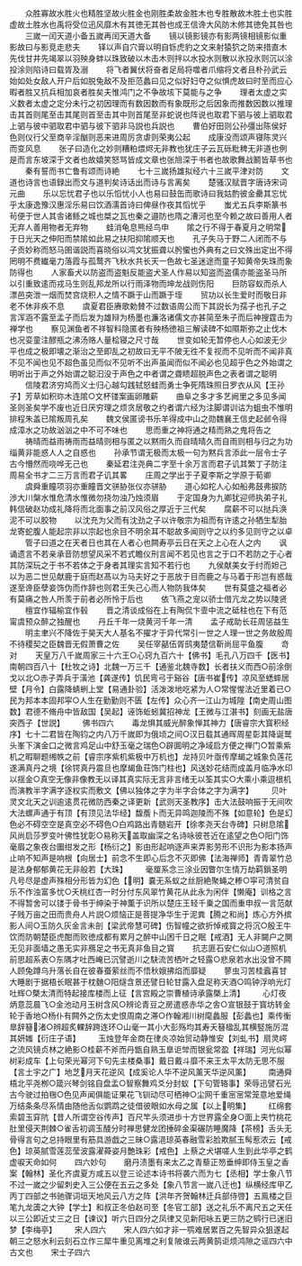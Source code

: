 <!-- { "loadSidebar": true } -->
　　众胜寡故水胜火也精胜坚故火胜金也刚胜柔故金胜木也专胜散故木胜土也实胜虚故土胜水也禹将受位迅风靡木有其徳无其咎也成王信谗大风防木修其徳免其咎也
　　三嵗一闰天道小备五嵗再闰天道大备
　　镜以镜影镜亦有影两镜相镜影似重影故曰与影竞走悲夫
　　铎以声自穴膏以明自铄虎豹之文来射猿狖之防来措直木先伐甘井先竭翠以羽殃身蚌以珠致破以木击木则拌以水投水则散以氷投氷则沉以涂投涂则陷诗曰载胥及溺
　　将飞者翼伏将奋者足局将噬者爪缩将文者且朴孙武云始如处女敌人开户后如脱兔敌不及拒范蠡曰见之似好妇夺之似惧虎故曰时至而应心暇者胜又抗兵相加哀者胜矣夫惟鸿门之不争故垓下莫能与之争
　　理者太虚之实义数者太虚之定分未行之初因理而有数因数而有象既形之后因象而推数因数以推理击其首则尾至击其尾则首至击其中则首尾至非蛇说也阵说也取君下驷与彼上驷取君上驷与彼中驷取君中驷与彼下驷非马説也兵説也
　　曹伯好田则公孙彊出陈侯好色则仪行父至商辛淫酗则恶来进周厉贪虐则荣夷公起
　　成康没而颂声寝陈灵兴而变风息
　　张子曰造化之妙则糟粕煨烬无非教也犹庄子云瓦砾粃稗无非道也例是而言东坡深于文者也故嬉笑怒骂皆成文章也张旭深于书者也故歌舞战鬭皆草书也
　　秦有誓而书亡鲁有颂而诗絶
　　七十三嵗扬雄拟经六十三嵗平津对防
　　文道也诗言也语録出而文与道判矣诗话出而诗与言离矣
　　楚骚汉赋晋字唐诗宋词元曲
　　乐以忘忧君子也以乐慆忧小人也易曰鼓缶而歌诗曰我姑酌彼金罍其忘忧乎太康逸豫汉惠淫乐易曰饮酒濡首诗曰俾昼作夜其慆忧乎
　　蚩尤五兵李斯篆书茍便于世人其舎诸鲧之城也桀之瓦也秦之邉防也隋之漕河也至今赖之故曰善用人者无弃人善用物者无弃物
　　蛙消龟息熊经鸟申
　　隂之行不得于春夏月之明常于日光天之伸阳而禁隂如此易之扶阳抑隂顺天也
　　孔子失马于野二人闭而不与子贡妙称而怒马圉谐説而喜晓俗以鸿文犹振聋以肹蠁也外典有之曰文殊出定出不得罔明不费纎毫力落霞与孤鹜齐飞秋水共长天一色故七圣迷途而童子知黄帝失珠而象防得也
　　人家畜犬以防盗而盗魁反能盗犬圣人作易以知盗而盗儒亦能盗圣马所以引重致逺而戎马生则乱邦龙所以行雨泽物而坤龙战则伤阳
　　巨防容蚁而杀人漂邑突泄一烟而焚宫烧积人之情不蹶于山而蹶于垤
　　贸功以长生爱时而敬日非老不休非疾不息
　　虞夏君臣赓歌勅賛不过数语周公而下其説长为孺子也孔子之言浑涵不露至孟子而后发为雄辩为杨墨也濂洛诸儒文亦甚简至朱子而后神搜霆击为禅学也
　　察见渊鱼者不祥智料隐匿者有殃杨徳祖三解读碑不如隰斯弥之止伐木也况娈童注醪瓶之沸汤赂人量桧寝之尺寸哉
　　世变如轮无暂停也人心如波无少平也成之极即壊之渐治之至即乱之初故曰无平不陂无徃不复视而不见听而不闻非真不见不闻也见不超色虽见而似不见听不出声虽闻而似不闻必也见超乎色之外始谓之明听出于声之外始谓之聪汩没于声色之中者谓之聋瞆超脱声色之表者谓之聪明
　　信陵君济穷鸠而义士归心越勾践轼怒蛙而勇士争死隋珠照日罗衣从风【王孙子】芳草如积珎木连隂○文杯镂案画卵雕薪
　　曲阜之多才多艺阙里之多见多闻圣则圣矣学不废也近日厌穷理之烦贪居敬之约者谓六经为注脚谓训诂为蛆虫不惟明排程朱盖已隂叛周孔矣
　　魏文侯匿谤书乐羊得成中山之勋魏襄王信史起邺令得成漳水之功故汹汹之中不可不味也
　　思而重之神将通之精而熟之鬼将告之
　　祷晴而益雨祷雨而益晴则相与匿之以黙雨久而自晴晴久而自雨则相与归之为功缁黄非能惑人人之自惑也
　　孙承节谓无极而太极一句为黙兵言添此一层令士子古今懵然而哓哗无己也
　　秦延君注尧典二字至十余万言而君子讥其繁丁子防注周易全书才二三万言而君子讥其畧
　　庄周之学出于子夏李斯之学原于荀卿
　　虞舜重瞳项羽亦重瞳晋文骈胁张仪亦骈胁
　　道心如柁人心如船弗鼓弗捩防渉大川槃水惟危清水惟微勿挠勿浊乃烛须眉
　　于定国身为九卿犹迎师执弟子礼韩信破赵功成礼降将而北面事之前汉风俗之厚近于三代矣
　　腐薪不可以挞兵涣泥不可以胶物
　　以沈充为父而有沈劲之子以许敬宗为祖而有许逺之孙牺生犁胎龙寄蛇腹人能起宗非以宗起也余目不明余耳不聪故多闻则守之以约多见则守之以卓
　　管子曰道之在天者日也其在人者心也闗寿亭云日在天之上心在人之内
　　讽诵遗言不若亲承音防想望风采不若式瞻仪刑言闻不若见也言之于口不若防之于心者其防深玩之于书不若体之于身者其理实言知不若行也
　　九侯献美女于纣而妲己以为恶二世见献鹿于庭而赵髙以为马夫好之于恶放于目而鹿之与马着于形岂有惑哉遂至谗臣孽妾饰伪而作辞也则君王失己心而人物防我体矣
　　世有莫盛之福者必有莫痛之咎人所羡于前者必所怜于后也
　　依飞燕之宠以骄士借亢龙之势以陵贤
　　檀宜作辐榆宜作毂
　　晋之清谈成俗在上有陶侃卞壸中流之砥柱也在下有范甯虞预众醉之独醒也
　　丹丘千年一烧黄河千年一清
　　孟子戒助长荘周惩益生
　　明主聿兴不降佐于昊天大人基名不擢才于异代常引一世之人理一世之务故殷周不待稷契之臣魏晋无假萧曹之佐
　　吴任宰嚭伍胥鸱夷楚信靳尚屈平鱼腹
　　竒对
　　天皇万八千嵗周家三十六王○心窍九百六十【佛书】毛孔八万四千【医书】南朝四百八十【杜牧之诗】北魏一万三千【通鉴北魏寺数】长者扶义而西○前涂倒戈以北○赤子弄兵于潢池【龚遂传】饥民弯弓于谿谷【唐书崔传】凉风至蟋蟀居壁【月令】白露降蜻蛚上堂【易通卦验】活泼泼地吃紧为人○常惺惺法近里着已○民为邦本本固邦寜○人生在勤勤则不匮【左传】众心齐一江山为城隍【南史周山图数】君德不脩舟中皆敌国【吴起】诬饰蚯蚓冀招神龙【王微与江湛书】刻画无盐唐突西子【世説】
　　佛书四六
　　毒龙惧其威光醉象惮其神力【唐睿宗大寳积经序】七十二君皆在陶钧之内八万千嵗即为俄顷之间○汉日载其通晖周星彰其降诞鹫头峯下演金口之微言鸡足山中舒玉毫之瑞色○辟圎明之净域启方便之禅门○暂乘紫机之暇聊题缃帙之前【睿宗序紫机紫极中万机也】龙持贝叶亟传摩朅之城象负莲花遂满真丹之境【徐锷真丹震旦也摩朅鱼荘饰门柱也】风送妙花结而成盖月临净水印以揺金○真空无像非像教无以译其真实际无言非言绪无以筌其实○大乘小乘逗根机而演教半字满字逐权实而敷文【佛以独体之字为半字合体之字为满字】
　　贝叶灵文北天之训逾逺贯花微防西秦之译更新【武则天圣教序】击大法鼓响振于无间吹大法螺声通于有顶【有顶见法华经】馥薝卜而无异鸣迦陵而不殊【如意轮】色是幻色必不碍空空是真空必不碍色○白鸡路出青髄岩开【徐孝尧天台寺碑】只树息隂风尚启莎罗变叶佛性犹彰○易称天盖取幽深之名诗咏彼苍近在逺望之色○阳门饰毫眉之象夜台圗绀发之形【杨衍之】影由形起响逐声来弄影劳形不识形为影本扬声止响不知声是响根【向居士】前念不生即心后念不灭即佛【法海禅师】青青翠竹总是法身郁郁黄花无非般若【大珠】
　　毫厘系念三涂业因瞥尔生情万劫羁鎻圣明凡号尽是虚声殊相分形皆为幻色【明】嚢无系蚁之丝厨絶聚蝇之糁○寜可清贫自乐不作浊富多忧○夭桃红杏一时分付东风翠竹黄花从此永为闲伴【懒庵】训格之言不得暂舍可以镂于骨书于绅染于神薫于识所以楚庄王轻千乗之国而重申叔一言范献子贱万亩之田而贵舟人片説○烦恼正是菩提净华生于泥粪【腾之和尚】炼心方外摈影人间○玉防久灰金言未剖【梁武帝慧可碑】伤智幢之欲折悼戒寳之将沉○殷王牛饮而防朝楚臣虎酣而败徳成都有累月之醉中山困千日之眠【戒酒】无人非闚户之閴无见非面墙之愚无实非鴈足之书无真非鱼目之寳
　　抗志匪石安仁似山○道照机前思超系表○东隅才吐西崦已沉譬逝川之駃流苦栖叶之轻露○悲泉若水出没曾不闗人顾兔蹲乌升落长自在彼春蚕萦丝而不悟秋娥拂焰而靡疑
　　蓼虫习苦桂蠧喜甘大睡剧于据梧长眠甚于枕麯○阳燧含景还譬日轮甘露入盘足称天酒○鸣钟浮响光灯吐辉○槩太清而特起接库楼而上征【言宫殿之崇曹植诗承露槩上清】
　　心灯夜炳意蕊晨飞○金池动月玉树含风○辨论青豆之房遣惑赤华之舎○宣银鼓于寳坊转金轮于香地○杨仆有闗外之伤太史恨周南之滞○作翰湘川树麾蠡服【彭蠡也】乘传衡臯辞簮渚○辨超炙輠辞跨连环○山毫一其小大彭殇均其寿夭簮楹乱其横竪施厉混其妍媸【衍庄子语】
　　玉烛登年金商在律炎凉始贸动静惟安【刘虬书】扇灵崿之流风镜贞林之絶影○桂薪不斧而丹甑自熟玉臯讵斚而银瓮常盈【祥瑞】河光似幂树彩成车【上句荣光幂河下句先主楼桑事】戴日戴斗靡不来王太平太防无思不服【言土宇之广】地芝月天花逆风【成奚论人华不逆风薰天华逆风薰】
　　南通舜梧北平尧栁○箴兴琴剑铭自盘盂○智察舞鸡爻分封蚁【下句管辂事】荣辱迅譬石光古今驶过拍毱○色见声闻俱能证果花飞钏动尽可栖神○尘网千重宻宻常笼意地爱绳万结条条尽系情由随他舌似鹦鹉之徒借彼眼如水母之属【以上明集】
　　红绵套索碧玉穽阬【昔人所谓空谷传声】百尺竿头须进歩十方世界露全身○面上夹竹桃花肚里侵天荆棘○雀舌初调玉醆分时禅思健龙团捶碎金渠碾防睡魔降【茶榜】舌头无骨得言句之总持眼里有筋具游戯之三昧○露浥琼英春融雪彩脸欺腻玉髩惹浓云【戒色】琼英腻雪莲蕊莹波露濯蕣姿月艶珠彩【戒色】上蔡之犬堪嗟人生到此华亭之鹤虚唳天命如何
　　四六妙句
　　磨丹渍墨有来太乙之青藜正笏垂绅即侍玉皇之香案【翰林】圣化齐虞夏方咸五以登三论述本诗书将袭六而为七【丞相】学士象八节不过一嵗之少留刺史入三公便在五云之多处【象八节言一嵗八迁也】纵横经库甲乙丙丁四部之书驰骤词垣天地风云八方之阵【洪年齐贺翰林迁兵部侍啓】五鳯楼之巨笔九龙簴之大钟【学士】和叔正冬伯赵司至【冬官工部】送之礼乐不离尺五之天任以三公即近丈三之日【谏议】听六日四分之凤律又见新阳咏五更三防之鹓行已迷旧梦【李梅亭】
　　宋人四六
　　宋人四六如才非一鹗难居累百之先智异众狙遂起朝三之怒水利云刻石立作三犀牛重见离堆之利复陂谁云两黄鹄讵烦鸿隙之谣四六中古文也
　　宋士子四六
